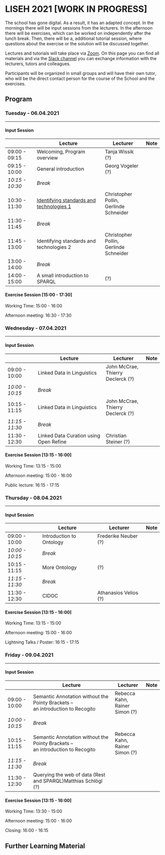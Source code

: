 # LISEH 2021 [WORK IN PROGRESS]

The school has gone digital. As a result, it has an adapted concept. In the mornings there will be input sessions from the lecturers. In the afternoon there will be exercises, which can be worked on independently after the lunch break. Then, there will be a, additional tutorial session, where questions about the exercise or the solution will be discussed together.

Lectures and tutorials will take place via [Zoom](). On this page you can find all materials and via the [Slack channel]() you can exchange information with the lecturers, tutors and colleagues.

Participants will be organized in small groups and will have their own tutor, who will be the direct contact person for the course of the School and the exercises.

## Program

### Tuesday - 06.04.2021

------

#### Input Session

|                 | Lecture                                                      | Lecturer                                     | Note |
| --------------- | ------------------------------------------------------------ | -------------------------------------------- | ---- |
| 09:00 - 09:15   | Welcoming, Program overview                                  | Tanja Wissik (?)                             |      |
| 09:15 - 10:00   | General introduction                                         | Georg Vogeler (?)                            |      |
| *10:15 - 10:30* | *Break*                                                      |                                              |      |
| 10:30 - 11:30   | [Identifying standards and technologies 1](https://docs.google.com/presentation/d/1T7SW8qbnpFYdLQEOIN8StRZJ4cMedFHYWL08Ve35WXI/edit?usp=sharing) | Christopher Pollin, <br />Gerlinde Schneider |      |
| 11:30 - 11:45   | *Break*                                                      |                                              |      |
| 11:45 - 13:00   | Identifying standards and technologies 2                     | Christopher Pollin, <br />Gerlinde Schneider |      |
| 13:00 - 14:00   | *Break*                                                      |                                              |      |
| 14:00 - 15:00   | A small introduction to SPARQL                               | (?)                                          |      |

#### Exercise Session [15:00 - 17:30]

Working Time: 15:00 - 16:00

Afternoon meeting: 16:30 - 17:30

### Wednesday - 07.04.2021

------

#### Input Session

|                 | Lecture                                | Lecturer                                | Note |
| --------------- | -------------------------------------- | --------------------------------------- | ---- |
| 09:00 - 10:00   | Linked Data in Linguistics             | John McCrae, <br />Thierry Declerck (?) |      |
| *10:00 - 10:15* | *Break*                                |                                         |      |
| 10:15 - 11:15   | Linked Data in Linguistics             | John McCrae, <br />Thierry Declerck (?) |      |
| *11:15 - 11:30* | *Break*                                |                                         |      |
| 11:30 - 12:30   | Linked Data Curation using Open Refine | Christian Steiner (?)                   |      |

#### Exercise Session  [13:15 - 16:00]

Working Time: 13:15 - 15:00

Afternoon meeting: 15:00 - 16:00

Public lecture: 16:15 - 17:15

### Thursday - 08.04.2021

------

#### Input Session

|                 | Lecture                  | Lecturer              | Note |
| --------------- | ------------------------ | --------------------- | ---- |
| 09:00 - 10:00   | Introduction to Ontology | Frederike Neuber (?)  |      |
| *10:00 - 10:15* | *Break*                  |                       |      |
| 10:15 - 11:15   | More Ontology            | (?)                   |      |
| *11:15 - 11:30* | *Break*                  |                       |      |
| 11:30 - 12:30   | CIDOC                    | Athanasios Velios (?) |      |

#### Exercise Session  [13:15 - 16:00]

Working Time: 13:15 - 15:00

Afternoon meeting: 15:00 - 16:00

Lightning Talks / Poster: 16:15 - 17:15

### Friday  - 09.04.2021

------

#### Input Session

|                 | Lecture                                                      | Lecturer                            | Note |
| --------------- | ------------------------------------------------------------ | ----------------------------------- | ---- |
| 09:00 - 10:00   | Semantic Annotation without the Pointy Brackets – <br />an introduction to Recogito | Rebecca Kahn,<br />Rainer Simon (?) |      |
| *10:00 - 10:15* | *Break*                                                      |                                     |      |
| 10:15 - 11:15   | Semantic Annotation without the Pointy Brackets – <br />an introduction to Recogito | Rebecca Kahn,<br />Rainer Simon (?) |      |
| *11:15 - 11:30* | *Break*                                                      |                                     |      |
| 11:30 - 12:30   | Querying the web of data (Rest and SPARQL)Matthias Schlögl (?) |                                     |      |

#### Exercise Session  [13:15 - 16:00]

Working Time: 13:30 - 15:00

Afternoon meeting: 15:00 - 16:00

Closing: 16:00 - 16:15

## Further Learning Material